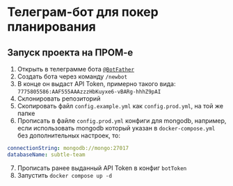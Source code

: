 # Телеграм-бот для покер планирования

## Запуск проекта на ПРОМ-е

1. Открыть в телеграмме бота [`@BotFather`](https://telegram.me/BotFather)
2. Создать бота через команду `/newbot`
3. В конце он выдаст API Token, примерно такого вида: `7775805586:AAF555AAAzzzHbKuyxe6-vBARg-hhhZ9pAI`
4. Склонировать репозиторий
5. Скопировать файл `config.example.yml` как `config.prod.yml`, на той же папке
6. Прописать в файле `config.prod.yml` конфиги для mongodb, например, если использовать mongodb который указан в `docker-compose.yml` без дополнительных настроек, то:
```yml
connectionString: mongodb://mongo:27017
databaseName: subtle-team
```
7. Прописать ранее выданный API Token в конфиг `botToken`
8. Запустить `docker compose up -d`
